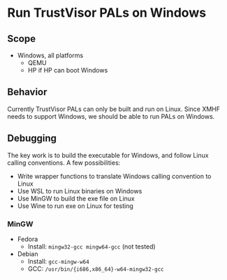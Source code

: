 # Run TrustVisor PALs on Windows

## Scope
* Windows, all platforms
	* QEMU
	* HP if HP can boot Windows

## Behavior
Currently TrustVisor PALs can only be built and run on Linux. Since XMHF needs
to support Windows, we should be able to run PALs on Windows.

## Debugging
The key work is to build the executable for Windows, and follow Linux calling
conventions. A few possibilities:
* Write wrapper functions to translate Windows calling convention to Linux
* Use WSL to run Linux binaries on Windows
* Use MinGW to build the exe file on Linux
* Use Wine to run exe on Linux for testing

### MinGW
* Fedora
	* Install: `mingw32-gcc mingw64-gcc` (not tested)
* Debian
	* Install: `gcc-mingw-w64`
	* GCC: `/usr/bin/{i686,x86_64}-w64-mingw32-gcc`

